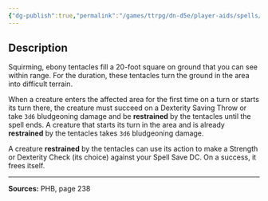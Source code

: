 ```yaml
---
{"dg-publish":true,"permalink":"/games/ttrpg/dn-d5e/player-aids/spells/level-4/evards-black-tentacles/","tags":["TTRPG/DND/5e","verbal","somatic","material","concentration","Spell"],"noteIcon":""}
---
```



## Description
Squirming, ebony tentacles fill a 20-foot square on ground that you can see within range.
For the duration, these tentacles turn the ground in the area into difficult terrain.

When a creature enters the affected area for the first time on a turn or starts its turn there, the creature must succeed on a Dexterity Saving Throw or take `3d6` bludgeoning damage and be **restrained** by the tentacles until the spell ends.
A creature that starts its turn in the area and is already **restrained** by the tentacles takes `3d6` bludgeoning damage.

A creature **restrained** by the tentacles can use its action to make a Strength or Dexterity Check (its choice) against your Spell Save DC.
On a success, it frees itself.

---

**Sources:** PHB, page 238
